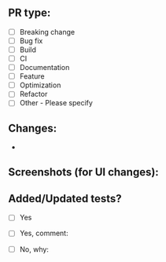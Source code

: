 <!---

    Please initially open your PR as a draft until CI has passed and the
    PR is ready for review. 

    Once marked as ready for review, avoid force-pushing to the branch. 

--->

## PR type: 
<!---   
PR types: (check all applicable)
        Breaking change: Any change that either drops support for a 
        preview server version
        Bug fix: Restores functionality of a currently broken feature
        Build: Makes changes to how the image is built. Ex: update Vite 
        version, changing the dockerfile
        CI: Changes to our CI configuration files and scripts
        Documentation: Updates in-code or external documentation
        Feature: Introduce a new feature or rework an existing one
        Optimization: Improves performance
        Refactor: Improves code quality without changing the user experience
--->

- [ ] Breaking change
- [ ] Bug fix 
- [ ] Build
- [ ] CI
- [ ] Documentation
- [ ] Feature
- [ ] Optimization
- [ ] Refactor
- [ ] Other - Please specify

## Changes:
<!--- Provide the broad strokes of the changes made in a bulleted list --->

-

## Screenshots (for UI changes):
<!--- Provide screenshots of all visual changes made in the PR --->

## Added/Updated tests?
<!--- Ensure that all touched components are tested for functionality --->

- [ ] Yes
- [ ] Yes, comment:
- [ ] No, why:

